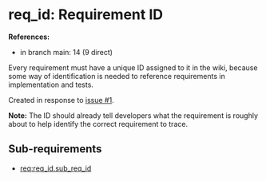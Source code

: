 # req_id: Requirement ID

**References:**

- in branch main: 14 (9 direct)

Every requirement must have a unique ID assigned to it in the wiki,
because some way of identification is needed to reference requirements in implementation and tests.

Created in response to [issue #1](https://github.com/mhatzl/mantra/issues/1).

**Note:** The ID should already tell developers what the requirement is roughly about to help identify the correct requirement to trace.

## Sub-requirements

- [req:req_id.sub_req_id](5-REQ-req_id.sub_req_id)
